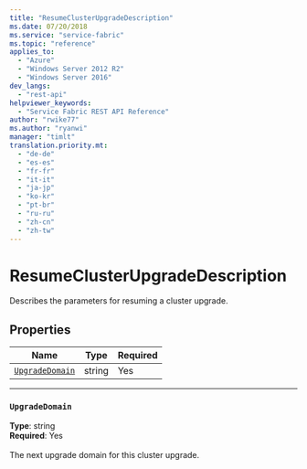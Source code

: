 ```yaml
---
title: "ResumeClusterUpgradeDescription"
ms.date: 07/20/2018
ms.service: "service-fabric"
ms.topic: "reference"
applies_to: 
  - "Azure"
  - "Windows Server 2012 R2"
  - "Windows Server 2016"
dev_langs: 
  - "rest-api"
helpviewer_keywords: 
  - "Service Fabric REST API Reference"
author: "rwike77"
ms.author: "ryanwi"
manager: "timlt"
translation.priority.mt: 
  - "de-de"
  - "es-es"
  - "fr-fr"
  - "it-it"
  - "ja-jp"
  - "ko-kr"
  - "pt-br"
  - "ru-ru"
  - "zh-cn"
  - "zh-tw"
---
```

# ResumeClusterUpgradeDescription

Describes the parameters for resuming a cluster upgrade.

## Properties
| Name | Type | Required |
| --- | --- | --- |
| [`UpgradeDomain`](#upgradedomain) | string | Yes |

____
### `UpgradeDomain`
__Type__: string <br/>
__Required__: Yes<br/>
<br/>
The next upgrade domain for this cluster upgrade.

